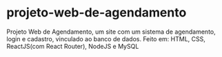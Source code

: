 # projeto-web-de-agendamento
Projeto Web de Agendamento, um site com um sistema de agendamento, login e cadastro, vinculado ao banco de dados. Feito em: HTML, CSS, ReactJS(com React Router), NodeJS e MySQL
